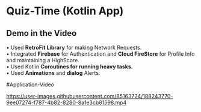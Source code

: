 # Quiz-Time (Kotlin App)
## Demo in the Video

• Used **RetroFit Library** for making Network Requests.<br />
• Integrated **Firebase** for Authentication and **Cloud FireStore** for Profile Info and maintaining a HighScore.<br />
• Used Kotlin **Coroutines for running heavy tasks.**<br />
• Used **Animations** and **dialog** Alerts.<br />

#Application-Video


https://user-images.githubusercontent.com/85163724/188243770-9ee07274-f787-4b82-8280-8a1e3cb81598.mp4

